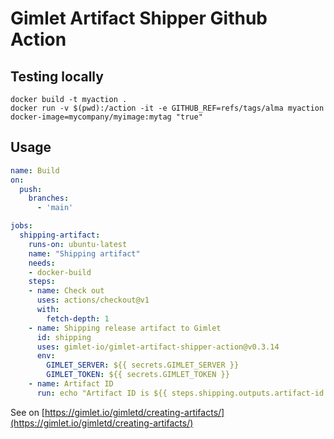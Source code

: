 # Gimlet Artifact Shipper Github Action

## Testing locally

```
docker build -t myaction .
docker run -v $(pwd):/action -it -e GITHUB_REF=refs/tags/alma myaction docker-image=mycompany/myimage:mytag "true"
```

## Usage

```yaml
name: Build
on:
  push:
    branches:
      - 'main'

jobs:
  shipping-artifact:
    runs-on: ubuntu-latest
    name: "Shipping artifact"
    needs:
    - docker-build
    steps:
    - name: Check out
      uses: actions/checkout@v1
      with:
        fetch-depth: 1
    - name: Shipping release artifact to Gimlet
      id: shipping
      uses: gimlet-io/gimlet-artifact-shipper-action@v0.3.14
      env:
        GIMLET_SERVER: ${{ secrets.GIMLET_SERVER }}
        GIMLET_TOKEN: ${{ secrets.GIMLET_TOKEN }}
    - name: Artifact ID
      run: echo "Artifact ID is ${{ steps.shipping.outputs.artifact-id }}"
```

See on [https://gimlet.io/gimletd/creating-artifacts/](https://gimlet.io/gimletd/creating-artifacts/)
